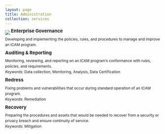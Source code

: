 ```yaml
---
layout: page
title: Administration
collection: services
---
```

<img src ="../../img/Administration.png" align = "left">


<p style="line-height:.3; font-size:15px"><b>Enterprise Governance</b></p>
<p style="line-height:1.5; font-size:12px">Developing and implementing the policies, rules, and procedures to manage and improve an ICAM program.

<br>

<p style="line-height:.3; font-size:15px"><b>Auditing & Reporting</b></p>
<p style="line-height:1.5; font-size:12px">Monitoring, reviewing, and reporting on an ICAM program’s conformance with rules, policies, and requirements. 
<br>
<em>Keywords</em>: Data collection, Monitoring, Analysis, Data Certification
</p>

<p style="line-height:.3; font-size:15px"><b>Redress</b></p>
<p style="line-height:1.5; font-size:12px">Fixing problems and vulnerabilities that occur during standard operation of an ICAM program.
<br>
<em>Keywords</em>: Remediation </p>

<p style="line-height:.3; font-size:15px"><b>Recovery</b></p>
<p style="line-height:1.5; font-size:12px">Preparing the procedures and assets that would be needed to recover from a security or privacy breach and ensure  continuity of service. 
<br>
<em>Keywords</em>: Mitigation  </p>

